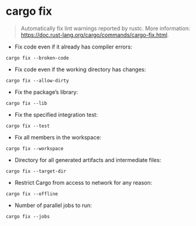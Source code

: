 # cargo fix

> Automatically fix lint warnings reported by rustc.
> More information: <https://doc.rust-lang.org/cargo/commands/cargo-fix.html>.

- Fix code even if it already has compiler errors:

`cargo fix --broken-code`

- Fix code even if the working directory has changes:

`cargo fix --allow-dirty`

- Fix the package’s library:

`cargo fix --lib`

- Fix the specified integration test:

`cargo fix --test`

- Fix all members in the workspace:

`cargo fix --workspace`

- Directory for all generated artifacts and intermediate files:

`cargo fix --target-dir`

- Restrict Cargo from access to network for any reason:

`cargo fix --offline`

- Number of parallel jobs to run:

`cargo fix --jobs`
